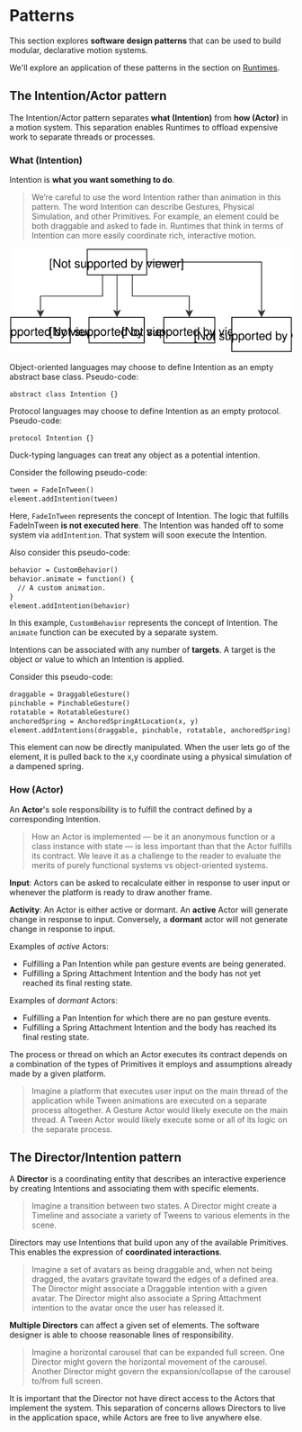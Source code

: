 # Patterns

This section explores **software design patterns** that can be used to build modular, declarative motion systems.

We'll explore an application of these patterns in the section on [Runtimes](runtimes.md).

## The Intention/Actor pattern

The Intention/Actor pattern separates **what (Intention)** from **how (Actor)** in a motion system. This separation enables Runtimes to offload expensive work to separate threads or processes.

### What (Intention)

Intention is **what you want something to do**.

> We’re careful to use the word Intention rather than animation in this pattern. The word Intention can describe Gestures, Physical Simulation, and other Primitives. For example, an element could be both draggable and asked to fade in. Runtimes that think in terms of Intention can more easily coordinate rich, interactive motion.

![](../_assets/Intention-Tree.svg)

Object-oriented languages may choose to define Intention as an empty abstract base class. Pseudo-code:

    abstract class Intention {}

Protocol languages may choose to define Intention as an empty protocol.  Pseudo-code:

    protocol Intention {}

Duck-typing languages can treat any object as a potential intention.

Consider the following pseudo-code:

    tween = FadeInTween()
    element.addIntention(tween)

Here, `FadeInTween` represents the concept of Intention. The logic that fulfills FadeInTween **is not executed here**. The Intention was handed off to some system via `addIntention`. That system will soon execute the Intention.

Also consider this pseudo-code:

    behavior = CustomBehavior()
    behavior.animate = function() {
      // A custom animation.
    }
    element.addIntention(behavior)

In this example, `CustomBehavior` represents the concept of Intention. The `animate` function can be executed by a separate system.

Intentions can be associated with any number of **targets**. A target is the object or value to which an Intention is applied.

Consider this pseudo-code:

    draggable = DraggableGesture()
    pinchable = PinchableGesture()
    rotatable = RotatableGesture()
    anchoredSpring = AnchoredSpringAtLocation(x, y)
    element.addIntentions(draggable, pinchable, rotatable, anchoredSpring)

This element can now be directly manipulated. When the user lets go of the element, it is pulled back to the x,y coordinate using a physical simulation of a dampened spring.

### How (Actor)

An **Actor**'s sole responsibility is to fulfill the contract defined by a corresponding Intention.

> How an Actor is implemented — be it an anonymous function or a class instance with state — is less important than that the Actor fulfills its contract. We leave it as a challenge to the reader to evaluate the merits of purely functional systems vs object-oriented systems.

**Input**: Actors can be asked to recalculate either in response to user input or whenever the platform is ready to draw another frame.

**Activity**: An Actor is either active or dormant. An **active** Actor will generate change in response to input. Conversely, a **dormant** actor will not generate change in response to input.

Examples of *active* Actors:

- Fulfilling a Pan Intention while pan gesture events are being generated. 
- Fulfilling a Spring Attachment Intention and the body has not yet reached its final resting state. 

Examples of *dormant* Actors:

- Fulfilling a Pan Intention for which there are no pan gesture events. 
- Fulfilling a Spring Attachment Intention and the body has reached its final resting state. 

The process or thread on which an Actor executes its contract depends on a combination of the types of Primitives it employs and assumptions already made by a given platform.

> Imagine a platform that executes user input on the main thread of the application while Tween animations are executed on a separate process altogether. A Gesture Actor would likely execute on the main thread. A Tween Actor would likely execute some or all of its logic on the separate process.

## The Director/Intention pattern

A **Director** is a coordinating entity that describes an interactive experience by creating Intentions and associating them with specific elements.

> Imagine a transition between two states. A Director might create a Timeline and associate a variety of Tweens to various elements in the scene.

Directors may use Intentions that build upon any of the available Primitives. This enables the expression of **coordinated interactions**.

> Imagine a set of avatars as being draggable and, when not being dragged, the avatars gravitate toward the edges of a defined area. The Director might associate a Draggable intention with a given avatar. The Director might also associate a Spring Attachment intention to the avatar once the user has released it.

**Multiple Directors** can affect a given set of elements. The software designer is able to choose reasonable lines of responsibility.

> Imagine a horizontal carousel that can be expanded full screen. One Director might govern the horizontal movement of the carousel. Another Director might govern the expansion/collapse of the carousel to/from full screen.

It is important that the Director not have direct access to the Actors that implement the system. This separation of concerns allows Directors to live in the application space, while Actors are free to live anywhere else.